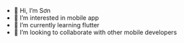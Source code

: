 - 👋 Hi, I’m Sơn
- 👀 I’m interested in mobile app
- 🌱 I’m currently learning flutter 
- 💞️ I’m looking to collaborate with other mobile developers


<!---
sonnguyen16/sonnguyen16 is a ✨ special ✨ repository because its `README.md` (this file) appears on your GitHub profile.
You can click the Preview link to take a look at your changes.
--->
